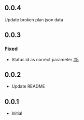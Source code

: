 ## 0.0.4
Update broken plan json data

## 0.0.3

### Fixed
*  Status id as correct parameter [#5](https://github.com/GetDutchie/test_rail_dart/pull/5)
## 0.0.2

* Update README
## 0.0.1

* Initial